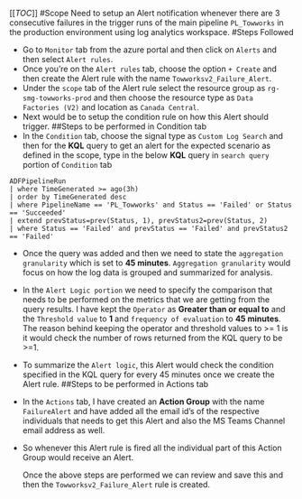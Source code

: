 [[_TOC_]]
#Scope
Need to setup an Alert notification whenever there are 3 consecutive failures in the trigger runs of the main pipeline `PL_Towworks` in the production environment using log analytics workspace.
#Steps Followed
*	Go to `Monitor` tab from the azure portal and then click on `Alerts` and then select `Alert rules`.
*	Once you’re on the `Alert rules` tab, choose the option `+ Create` and then create the Alert rule with the name `Towworksv2_Failure_Alert`.
*	Under the `scope` tab of the Alert rule select the resource group as `rg-smg-towworks-prod` and then choose the resource type as `Data Factories (V2)` and location as `Canada Central`.
*	Next would be to setup the condition rule on how this Alert should trigger. 
##Steps to be performed in Condition tab
*	In the `Condition` tab, choose the signal type as `Custom Log Search` and then for the **KQL** query to get an alert for the expected scenario as defined in the scope, type in the below **KQL** query in `search query` portion of `Condition` tab
```
ADFPipelineRun
| where TimeGenerated >= ago(3h)
| order by TimeGenerated desc 
| where PipelineName == 'PL_Towworks' and Status == 'Failed' or Status == 'Succeeded'  
| extend prevStatus=prev(Status, 1), prevStatus2=prev(Status, 2)
| where Status == 'Failed' and prevStatus == 'Failed' and prevStatus2 == 'Failed'
```
*	Once the query was added and then we need to state the `aggregation granularity` which is set to **45 minutes**. `Aggregation granularity` would focus on how the log data is grouped and summarized for analysis.
*	In the `Alert Logic portion` we need to specify the comparison that needs to be performed on the metrics that we are getting from the query results. I have kept the `Operator` as **Greater than or equal to** and the `Threshold value` to **1** and `frequency of evaluation` to **45 minutes**. The reason behind keeping the operator and threshold values to >= 1 is it would check the number of rows returned from the KQL query to be >=1.
*	To summarize the `Alert logic`, this Alert would check the condition specified in the KQL query for  every 45 minutes once we create the Alert rule.
##Steps to be performed in Actions tab
*	In the `Actions` tab, I have created an **Action Group** with the name `FailureAlert` and have added all the email id’s of the respective individuals that needs to get this Alert and also the MS Teams Channel email address as well.
*	So whenever this Alert rule is fired all the individual part of this Action Group would receive an Alert.

	Once the above steps are performed we can review and save this and then the `Towworksv2_Failure_Alert` rule is created.
